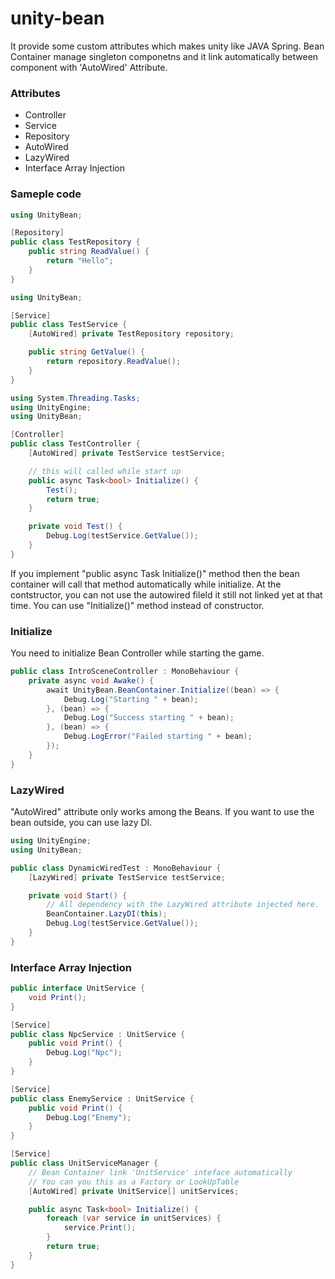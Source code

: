 # unity-bean

It provide some custom attributes which makes unity like JAVA Spring. 
Bean Container manage singleton componetns and it link automatically between component with 'AutoWired' Attribute.

### Attributes
* Controller
* Service
* Repository
* AutoWired
* LazyWired
* Interface Array Injection

### Sameple code 
```C#
using UnityBean;

[Repository]
public class TestRepository {
    public string ReadValue() {
        return "Hello";
    }
}
```

```C#
using UnityBean;

[Service]
public class TestService {
    [AutoWired] private TestRepository repository;

    public string GetValue() {
        return repository.ReadValue();
    }
}
```

```C#
using System.Threading.Tasks;
using UnityEngine;
using UnityBean;

[Controller]
public class TestController {
    [AutoWired] private TestService testService;

    // this will called while start up
    public async Task<bool> Initialize() {
        Test();
        return true;
    }

    private void Test() {
        Debug.Log(testService.GetValue());
    }
}
```

If you implement "public async Task<bool> Initialize()" method then the bean container will call that method automatically while initialize.
At the contstructor, you can not use the autowired fileld it still not linked yet at that time. You can use "Initialize()" method instead of constructor.


### Initialize
You need to initialize Bean Controller while starting the game.
```C#
public class IntroSceneController : MonoBehaviour {
    private async void Awake() {
        await UnityBean.BeanContainer.Initialize((bean) => {
            Debug.Log("Starting " + bean);
        }, (bean) => {
            Debug.Log("Success starting " + bean);
        }, (bean) => {
            Debug.LogError("Failed starting " + bean);
        });
    }
}
```


### LazyWired
"AutoWired" attribute only works among the Beans. If you want to use the bean outside, you can use lazy DI.
```C#
using UnityEngine;
using UnityBean;

public class DynamicWiredTest : MonoBehaviour {
    [LazyWired] private TestService testService;

    private void Start() {
        // All dependency with the LazyWired attribute injected here.
        BeanContainer.LazyDI(this); 
        Debug.Log(testService.GetValue());
    }
}
```

### Interface Array Injection
```C#
public interface UnitService {
    void Print();
}

[Service]
public class NpcService : UnitService {
    public void Print() {
        Debug.Log("Npc");
    }
}

[Service]
public class EnemyService : UnitService {
    public void Print() {
        Debug.Log("Enemy");
    }
}

[Service]
public class UnitServiceManager {
    // Bean Container link 'UnitService' inteface automatically
    // You can you this as a Factory or LookUpTable
    [AutoWired] private UnitService[] unitServices;

    public async Task<bool> Initialize() {
        foreach (var service in unitServices) {
            service.Print();
        }
        return true;
    }
}
```

